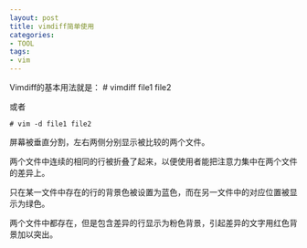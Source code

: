 ```yaml
---
layout: post
title: vimdiff简单使用
categories:
- TOOL
tags:
- vim
---
```


Vimdiff的基本用法就是：
	# vimdiff file1 file2
    
或者

	# vim -d file1 file2

屏幕被垂直分割，左右两侧分别显示被比较的两个文件。

两个文件中连续的相同的行被折叠了起来，以便使用者能把注意力集中在两个文件的差异上。

只在某一文件中存在的行的背景色被设置为蓝色，而在另一文件中的对应位置被显示为绿色。

两个文件中都存在，但是包含差异的行显示为粉色背景，引起差异的文字用红色背景加以突出。
